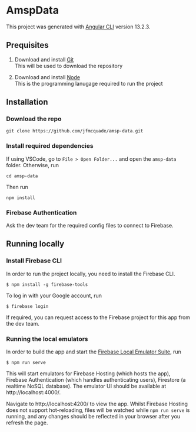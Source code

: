 # AmspData

This project was generated with [Angular CLI](https://github.com/angular/angular-cli) version 13.2.3.

## Prequisites

1. Download and install [Git](https://git-scm.com/downloads)  
   This will be used to download the repository

2. Download and install [Node](https://nodejs.org/en/download/)  
   This is the programming lanugage required to run the project

## Installation

### Download the repo
```
git clone https://github.com/jfmcquade/amsp-data.git
```

### Install required dependencies

If using VSCode, go to `File > Open Folder...` and open the `amsp-data` folder. Otherwise, run
```
cd amsp-data
```

Then run 
```
npm install
```

### Firebase Authentication

Ask the dev team for the required config files to connect to Firebase.

## Running locally

### Install Firebase CLI
In order to run the project locally, you need to install the Firebase CLI.
```
$ npm install -g firebase-tools
```
To log in with your Google account, run
```
$ firebase login
```
If required, you can request access to the Firebase project for this app from the dev team.

### Running the local emulators
In order to build the app and start the [Firebase Local Emulator Suite](https://firebase.google.com/docs/emulator-suite), run
```
$ npm run serve
```
This will start emulators for Firebase Hosting (which hosts the app), Firebase Authentication (which handles authenticating users), Firestore (a realtime NoSQL database). The emulator UI should be available at http://localhost:4000/.

Navigate to http://localhost:4200/ to view the app. Whilst Firebase Hosting does not support hot-reloading, files will be watched while `npm run serve` is running, and any changes should be reflected in your browser after you refresh the page.

